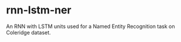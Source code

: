 # rnn-lstm-ner
An RNN with LSTM units used for a Named Entity Recognition task on Coleridge dataset.
